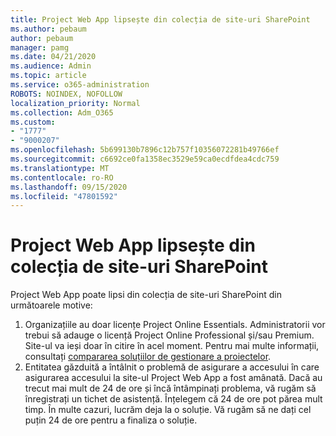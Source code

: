```yaml
---
title: Project Web App lipsește din colecția de site-uri SharePoint
ms.author: pebaum
author: pebaum
manager: pamg
ms.date: 04/21/2020
ms.audience: Admin
ms.topic: article
ms.service: o365-administration
ROBOTS: NOINDEX, NOFOLLOW
localization_priority: Normal
ms.collection: Adm_O365
ms.custom:
- "1777"
- "9000207"
ms.openlocfilehash: 5b699130b7896c12b757f10356072281b49766ef
ms.sourcegitcommit: c6692ce0fa1358ec3529e59ca0ecdfdea4cdc759
ms.translationtype: MT
ms.contentlocale: ro-RO
ms.lasthandoff: 09/15/2020
ms.locfileid: "47801592"
---
```

# <a name="project-web-app-is-missing-from-the-sharepoint-site-collection"></a>Project Web App lipsește din colecția de site-uri SharePoint

Project Web App poate lipsi din colecția de site-uri SharePoint din următoarele motive:

1. Organizațiile au doar licențe Project Online Essentials. Administratorii vor trebui să adauge o licență Project Online Professional și/sau Premium. Site-ul va ieși doar în citire în acel moment. Pentru mai multe informații, consultați [compararea soluțiilor de gestionare a proiectelor](https://products.office.com/project/compare-microsoft-project-management-software?tab=1).
2. Entitatea găzduită a întâlnit o problemă de asigurare a accesului în care asigurarea accesului la site-ul Project Web App a fost amânată. Dacă au trecut mai mult de 24 de ore și încă întâmpinați problema, vă rugăm să înregistrați un tichet de asistență. Înțelegem că 24 de ore pot părea mult timp. În multe cazuri, lucrăm deja la o soluție. Vă rugăm să ne dați cel puțin 24 de ore pentru a finaliza o soluție.
